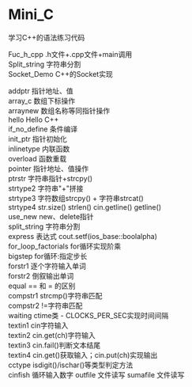 # Mini_C

学习C++的语法练习代码

Fuc_h_cpp 		.h文件+.cpp文件+main调用	</br>
Split_string	字符串分割	</br>
Socket_Demo		C++的Socket实现	</br>

addptr			指针地址、值	</br>
array_c			数组下标操作	</br>
arraynew		数组名称等同指针操作	</br>
hello			Hello C++	</br>
if_no_define	条件编译	</br>
init_ptr		指针初始化	</br>
inlinetype		内联函数	</br>
overload		函数重载	</br>
pointer			指针地址、值操作	</br>
ptrstr			字符串指针+strcpy()	</br>
strtype2		字符串"+"拼接	</br>
strtype3		字符数组strcpy() + 字符串strcat()	</br>
strtype4		str.size() strlen() cin.getline() getline()	</br>
use_new			new、delete指针	</br>
split_string	字符串分割	</br>
express			表达式 cout.setf(ios_base::boolalpha)	</br>
for_loop_factorials	for循环实现阶乘	</br>
bigstep			for循环:指定步长	</br>
forstr1			逐个字符输入单词	</br>
forstr2			倒叙输出单词		</br>
equal			== 和 = 的区别		</br>
compstr1		strcmp()字符串匹配	</br>
compstr2		!=字符串匹配		</br>
waiting 		ctime类 - CLOCKS_PER_SEC实现时间间隔	</br>
textin1			cin字符输入			</br>
textin2			cin.get(ch)字符输入	</br>
textin3			cin.fail()判断文本结尾	</br>
textin4			cin.get()获取输入；cin.put(ch)实现输出	</br>
cctype			isdigit()/ischar()等类型判定方法	</br>
cinfish			循环输入数字
outfile			文件读写
sumafile		文件读写
